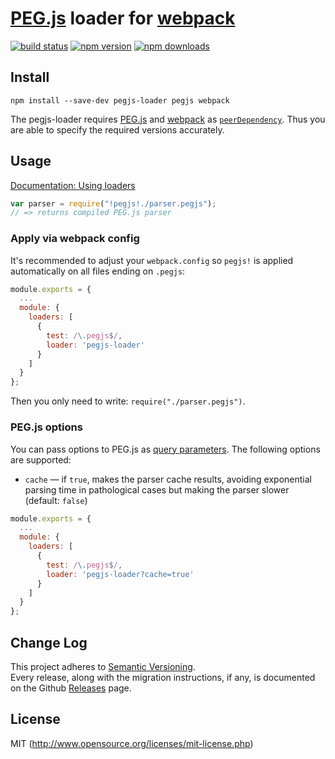 # [PEG.js](https://github.com/pegjs/pegjs) loader for [webpack](http://webpack.github.io/)

[![build status](https://img.shields.io/travis/eploko/pegjs-loader/master.svg?style=flat-square)](https://travis-ci.org/eploko/pegjs-loader)
[![npm version](https://img.shields.io/npm/v/pegjs-loader.svg?style=flat-square)](https://www.npmjs.com/package/pegjs-loader)
[![npm downloads](https://img.shields.io/npm/dm/pegjs-loader.svg?style=flat-square)](https://www.npmjs.com/package/pegjs-loader)

## Install

`npm install --save-dev pegjs-loader pegjs webpack`

The pegjs-loader requires [PEG.js](https://github.com/pegjs/pegjs) and [webpack](https://github.com/webpack/webpack)
as [`peerDependency`](https://docs.npmjs.com/files/package.json#peerdependencies). Thus you are able to specify the required versions accurately.

## Usage

[Documentation: Using loaders](http://webpack.github.io/docs/using-loaders.html)

``` js
var parser = require("!pegjs!./parser.pegjs");
// => returns compiled PEG.js parser
```

### Apply via webpack config

It's recommended to adjust your `webpack.config` so `pegjs!` is applied automatically on all files ending on `.pegjs`:

``` js
module.exports = {
  ...
  module: {
    loaders: [
      {
        test: /\.pegjs$/,
        loader: 'pegjs-loader'
      }
    ]
  }
};
```

Then you only need to write: `require("./parser.pegjs")`.

### PEG.js options

You can pass options to PEG.js as [query parameters](http://webpack.github.io/docs/using-loaders.html#query-parameters). The following options are supported:

  * `cache` — if `true`, makes the parser cache results, avoiding exponential
    parsing time in pathological cases but making the parser slower (default:
    `false`)
    
``` js
module.exports = {
  ...
  module: {
    loaders: [
      {
        test: /\.pegjs$/,
        loader: 'pegjs-loader?cache=true'
      }
    ]
  }
};
```

## Change Log

This project adheres to [Semantic Versioning](http://semver.org/).  
Every release, along with the migration instructions, if any, is documented on the Github [Releases](https://github.com/eploko/pegjs-loader/releases) page.

## License

MIT (http://www.opensource.org/licenses/mit-license.php)